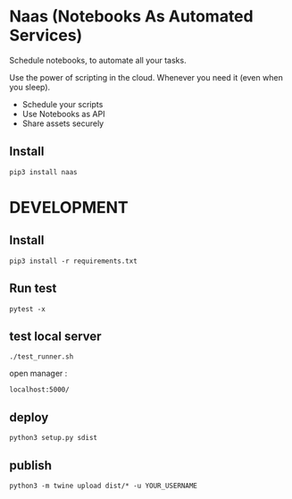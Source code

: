 # Naas (Notebooks As Automated Services)

Schedule notebooks, to automate all your tasks.

Use the power of scripting in the cloud.
Whenever you need it (even when you sleep).

* Schedule your scripts
* Use Notebooks as API
* Share assets securely

## Install

`pip3 install naas`


# DEVELOPMENT

## Install

`pip3 install -r requirements.txt`

## Run test 

`pytest -x`  

## test local server

`./test_runner.sh`

open manager :

`localhost:5000/`

## deploy

`python3 setup.py sdist`

## publish

`python3 -m twine upload dist/* -u YOUR_USERNAME`